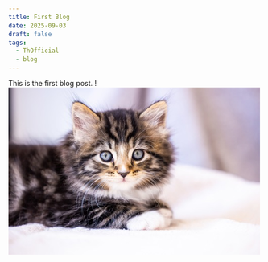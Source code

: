 ```yaml
---
title: First Blog
date: 2025-09-03
draft: false
tags:
  - ThOfficial
  - blog
---
```


This is the first blog post.
!![Image Description](/images/Cat.jpg)